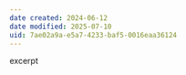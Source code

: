 ```yaml
---
date created: 2024-06-12
date modified: 2025-07-10
uid: 7ae02a9a-e5a7-4233-baf5-0016eaa36124
---
```


excerpt

<!-- more -->
